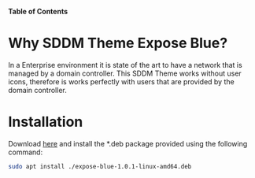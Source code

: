 **Table of Contents**

# Why SDDM Theme Expose Blue?
In a Enterprise environment it is state of the art to have a network that is managed by a domain controller. This SDDM Theme works without user icons, therefore is works perfectly with users that are provided by the domain controller.
# Installation
Download [here](https://github.com/majojoe/domain_join/releases/download/v1.0.1/domain-join-1.0.1-linux-amd64.deb) and install the \*.deb package provided using the following command:
```bash
sudo apt install ./expose-blue-1.0.1-linux-amd64.deb
```
 
